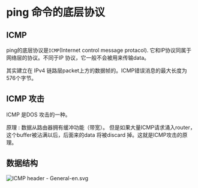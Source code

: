 # ping 命令的底层协议

## ICMP 

ping的底层协议是`ICMP`(Internet control message protacol).  它和IP协议同属于网络层的协议。不同于IP 协议，它一般不会被用来传输data。





其实建立在 IPv4 链路层packet上方的数据帧的。ICMP错误消息的最大长度为576个字节。 



## ICMP 攻击

ICMP 是DOS 攻击的一种。 

原理 : 数据从路由器拥有缓冲功能（带宽）。 但是如果大量ICMP请求涌入router，这个buffer被沾满以后，后面来的data 将被discard 掉。这就是ICMP攻击的原理。

## 数据结构

![ICMP header - General-en.svg](https://upload.wikimedia.org/wikipedia/commons/thumb/e/e1/ICMP_header_-_General-en.svg/300px-ICMP_header_-_General-en.svg.png)
